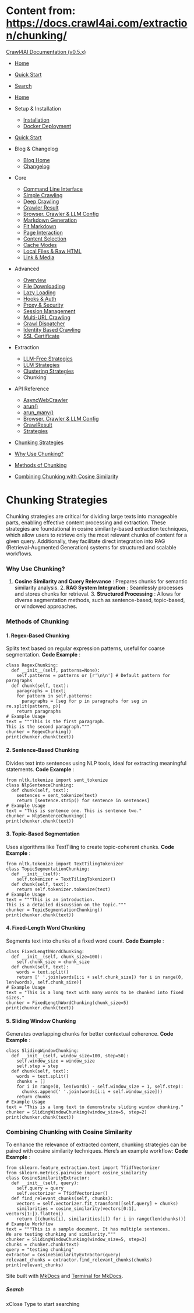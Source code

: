# Content from: https://docs.crawl4ai.com/extraction/chunking/

[Crawl4AI Documentation (v0.5.x)](https://docs.crawl4ai.com/)
  * [ Home ](https://docs.crawl4ai.com/)
  * [ Quick Start ](https://docs.crawl4ai.com/core/quickstart/)
  * [ Search ](https://docs.crawl4ai.com/extraction/chunking/)


  * [Home](https://docs.crawl4ai.com/)
  * Setup & Installation
    * [Installation](https://docs.crawl4ai.com/core/installation/)
    * [Docker Deployment](https://docs.crawl4ai.com/core/docker-deployment/)
  * [Quick Start](https://docs.crawl4ai.com/core/quickstart/)
  * Blog & Changelog
    * [Blog Home](https://docs.crawl4ai.com/blog/)
    * [Changelog](https://github.com/unclecode/crawl4ai/blob/main/CHANGELOG.md)
  * Core
    * [Command Line Interface](https://docs.crawl4ai.com/core/cli/)
    * [Simple Crawling](https://docs.crawl4ai.com/core/simple-crawling/)
    * [Deep Crawling](https://docs.crawl4ai.com/core/deep-crawling/)
    * [Crawler Result](https://docs.crawl4ai.com/core/crawler-result/)
    * [Browser, Crawler & LLM Config](https://docs.crawl4ai.com/core/browser-crawler-config/)
    * [Markdown Generation](https://docs.crawl4ai.com/core/markdown-generation/)
    * [Fit Markdown](https://docs.crawl4ai.com/core/fit-markdown/)
    * [Page Interaction](https://docs.crawl4ai.com/core/page-interaction/)
    * [Content Selection](https://docs.crawl4ai.com/core/content-selection/)
    * [Cache Modes](https://docs.crawl4ai.com/core/cache-modes/)
    * [Local Files & Raw HTML](https://docs.crawl4ai.com/core/local-files/)
    * [Link & Media](https://docs.crawl4ai.com/core/link-media/)
  * Advanced
    * [Overview](https://docs.crawl4ai.com/advanced/advanced-features/)
    * [File Downloading](https://docs.crawl4ai.com/advanced/file-downloading/)
    * [Lazy Loading](https://docs.crawl4ai.com/advanced/lazy-loading/)
    * [Hooks & Auth](https://docs.crawl4ai.com/advanced/hooks-auth/)
    * [Proxy & Security](https://docs.crawl4ai.com/advanced/proxy-security/)
    * [Session Management](https://docs.crawl4ai.com/advanced/session-management/)
    * [Multi-URL Crawling](https://docs.crawl4ai.com/advanced/multi-url-crawling/)
    * [Crawl Dispatcher](https://docs.crawl4ai.com/advanced/crawl-dispatcher/)
    * [Identity Based Crawling](https://docs.crawl4ai.com/advanced/identity-based-crawling/)
    * [SSL Certificate](https://docs.crawl4ai.com/advanced/ssl-certificate/)
  * Extraction
    * [LLM-Free Strategies](https://docs.crawl4ai.com/extraction/no-llm-strategies/)
    * [LLM Strategies](https://docs.crawl4ai.com/extraction/llm-strategies/)
    * [Clustering Strategies](https://docs.crawl4ai.com/extraction/clustring-strategies/)
    * Chunking
  * API Reference
    * [AsyncWebCrawler](https://docs.crawl4ai.com/api/async-webcrawler/)
    * [arun()](https://docs.crawl4ai.com/api/arun/)
    * [arun_many()](https://docs.crawl4ai.com/api/arun_many/)
    * [Browser, Crawler & LLM Config](https://docs.crawl4ai.com/api/parameters/)
    * [CrawlResult](https://docs.crawl4ai.com/api/crawl-result/)
    * [Strategies](https://docs.crawl4ai.com/api/strategies/)


  * [Chunking Strategies](https://docs.crawl4ai.com/extraction/chunking/#chunking-strategies)
  * [Why Use Chunking?](https://docs.crawl4ai.com/extraction/chunking/#why-use-chunking)
  * [Methods of Chunking](https://docs.crawl4ai.com/extraction/chunking/#methods-of-chunking)
  * [Combining Chunking with Cosine Similarity](https://docs.crawl4ai.com/extraction/chunking/#combining-chunking-with-cosine-similarity)


# Chunking Strategies
Chunking strategies are critical for dividing large texts into manageable parts, enabling effective content processing and extraction. These strategies are foundational in cosine similarity-based extraction techniques, which allow users to retrieve only the most relevant chunks of content for a given query. Additionally, they facilitate direct integration into RAG (Retrieval-Augmented Generation) systems for structured and scalable workflows.
### Why Use Chunking?
1. **Cosine Similarity and Query Relevance** : Prepares chunks for semantic similarity analysis. 2. **RAG System Integration** : Seamlessly processes and stores chunks for retrieval. 3. **Structured Processing** : Allows for diverse segmentation methods, such as sentence-based, topic-based, or windowed approaches.
### Methods of Chunking
#### 1. Regex-Based Chunking
Splits text based on regular expression patterns, useful for coarse segmentation.
**Code Example** : 
```
class RegexChunking:
  def __init__(self, patterns=None):
    self.patterns = patterns or [r'\n\n'] # Default pattern for paragraphs
  def chunk(self, text):
    paragraphs = [text]
    for pattern in self.patterns:
      paragraphs = [seg for p in paragraphs for seg in re.split(pattern, p)]
    return paragraphs
# Example Usage
text = """This is the first paragraph.
This is the second paragraph."""
chunker = RegexChunking()
print(chunker.chunk(text))

```

#### 2. Sentence-Based Chunking
Divides text into sentences using NLP tools, ideal for extracting meaningful statements.
**Code Example** : 
```
from nltk.tokenize import sent_tokenize
class NlpSentenceChunking:
  def chunk(self, text):
    sentences = sent_tokenize(text)
    return [sentence.strip() for sentence in sentences]
# Example Usage
text = "This is sentence one. This is sentence two."
chunker = NlpSentenceChunking()
print(chunker.chunk(text))

```

#### 3. Topic-Based Segmentation
Uses algorithms like TextTiling to create topic-coherent chunks.
**Code Example** : 
```
from nltk.tokenize import TextTilingTokenizer
class TopicSegmentationChunking:
  def __init__(self):
    self.tokenizer = TextTilingTokenizer()
  def chunk(self, text):
    return self.tokenizer.tokenize(text)
# Example Usage
text = """This is an introduction.
This is a detailed discussion on the topic."""
chunker = TopicSegmentationChunking()
print(chunker.chunk(text))

```

#### 4. Fixed-Length Word Chunking
Segments text into chunks of a fixed word count.
**Code Example** : 
```
class FixedLengthWordChunking:
  def __init__(self, chunk_size=100):
    self.chunk_size = chunk_size
  def chunk(self, text):
    words = text.split()
    return [' '.join(words[i:i + self.chunk_size]) for i in range(0, len(words), self.chunk_size)]
# Example Usage
text = "This is a long text with many words to be chunked into fixed sizes."
chunker = FixedLengthWordChunking(chunk_size=5)
print(chunker.chunk(text))

```

#### 5. Sliding Window Chunking
Generates overlapping chunks for better contextual coherence.
**Code Example** : 
```
class SlidingWindowChunking:
  def __init__(self, window_size=100, step=50):
    self.window_size = window_size
    self.step = step
  def chunk(self, text):
    words = text.split()
    chunks = []
    for i in range(0, len(words) - self.window_size + 1, self.step):
      chunks.append(' '.join(words[i:i + self.window_size]))
    return chunks
# Example Usage
text = "This is a long text to demonstrate sliding window chunking."
chunker = SlidingWindowChunking(window_size=5, step=2)
print(chunker.chunk(text))

```

### Combining Chunking with Cosine Similarity
To enhance the relevance of extracted content, chunking strategies can be paired with cosine similarity techniques. Here’s an example workflow:
**Code Example** : 
```
from sklearn.feature_extraction.text import TfidfVectorizer
from sklearn.metrics.pairwise import cosine_similarity
class CosineSimilarityExtractor:
  def __init__(self, query):
    self.query = query
    self.vectorizer = TfidfVectorizer()
  def find_relevant_chunks(self, chunks):
    vectors = self.vectorizer.fit_transform([self.query] + chunks)
    similarities = cosine_similarity(vectors[0:1], vectors[1:]).flatten()
    return [(chunks[i], similarities[i]) for i in range(len(chunks))]
# Example Workflow
text = """This is a sample document. It has multiple sentences. 
We are testing chunking and similarity."""
chunker = SlidingWindowChunking(window_size=5, step=3)
chunks = chunker.chunk(text)
query = "testing chunking"
extractor = CosineSimilarityExtractor(query)
relevant_chunks = extractor.find_relevant_chunks(chunks)
print(relevant_chunks)

```

Site built with [MkDocs](http://www.mkdocs.org) and [Terminal for MkDocs](https://github.com/ntno/mkdocs-terminal). 
##### Search
xClose
Type to start searching
